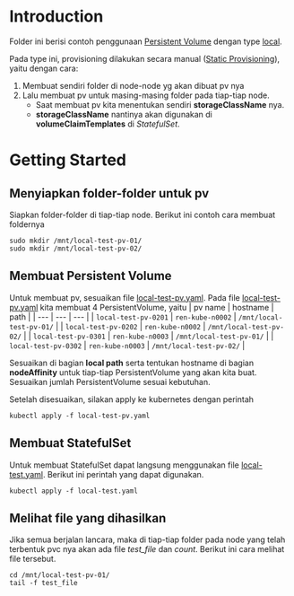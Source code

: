 # Introduction
Folder ini berisi contoh penggunaan [Persistent Volume](https://kubernetes.io/docs/concepts/storage/persistent-volumes/) dengan type [local](https://kubernetes.io/docs/concepts/storage/volumes/#local). 

Pada type ini, provisioning dilakukan secara manual ([Static Provisioning](https://kubernetes.io/docs/concepts/storage/persistent-volumes/#static)), yaitu dengan cara: 
1. Membuat sendiri folder di node-node yg akan dibuat pv nya
2. Lalu membuat pv untuk masing-masing folder pada tiap-tiap node. 
   - Saat membuat pv kita menentukan sendiri **storageClassName** nya. 
   - **storageClassName** nantinya akan digunakan di **volumeClaimTemplates** di *StatefulSet*.

# Getting Started
## Menyiapkan folder-folder untuk pv
Siapkan folder-folder di tiap-tiap node. Berikut ini contoh cara membuat foldernya
````
sudo mkdir /mnt/local-test-pv-01/
sudo mkdir /mnt/local-test-pv-02/
````
## Membuat Persistent Volume
Untuk membuat pv, sesuaikan file [local-test-pv.yaml](local-test-pv.yaml).
Pada file [local-test-pv.yaml](local-test-pv.yaml) kita membuat 4 PersistentVolume, yaitu
| pv name | hostname | path |
| --- | --- |  --- |
| `local-test-pv-0201` | `ren-kube-n0002` | `/mnt/local-test-pv-01/` |
| `local-test-pv-0202` | `ren-kube-n0002` | `/mnt/local-test-pv-02/` |
| `local-test-pv-0301` | `ren-kube-n0003` | `/mnt/local-test-pv-01/` |
| `local-test-pv-0302` | `ren-kube-n0003` | `/mnt/local-test-pv-02/` |

Sesuaikan di bagian **local path** serta tentukan hostname di bagian **nodeAffinity** untuk tiap-tiap PersistentVolume yang akan kita buat. Sesuaikan jumlah PersistentVolume sesuai kebutuhan.

Setelah disesuaikan, silakan apply ke kubernetes dengan perintah
````
kubectl apply -f local-test-pv.yaml
````
## Membuat StatefulSet
Untuk membuat StatefulSet dapat langsung menggunakan file [local-test.yaml](local-test.yaml). Berikut ini perintah yang dapat digunakan.
````
kubectl apply -f local-test.yaml
````
## Melihat file yang dihasilkan 
Jika semua berjalan lancara, maka di tiap-tiap folder pada node yang telah terbentuk pvc nya akan ada file *test_file* dan *count*.
Berikut ini cara melihat file tersebut.
````
cd /mnt/local-test-pv-01/
tail -f test_file
````
